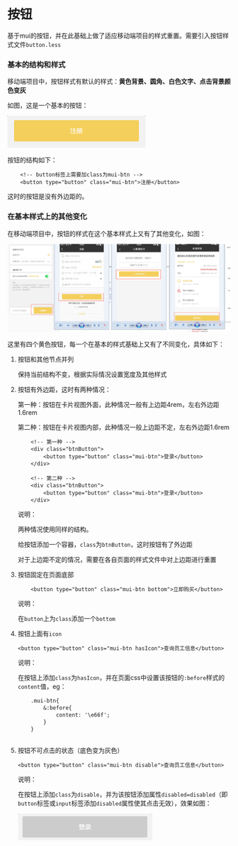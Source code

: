 # 按钮

基于mui的按钮，并在此基础上做了适应移动端项目的样式重置。需要引入按钮样式文件`button.less`

###  基本的结构和样式

移动端项目中，按钮样式有默认的样式：**黄色背景、圆角、白色文字、点击背景颜色变灰**

如图，这是一个基本的按钮：

![PNG](./img/button/button_1.png)  

按钮的结构如下：

```
	<!-- button标签上需要加class为mui-btn -->
	<button type="button" class="mui-btn">注册</button>
```

这时的按钮是没有外边距的。


### 在基本样式上的其他变化

在移动端项目中，按钮的样式在这个基本样式上又有了其他变化，如图：

![PNG](./img/button/button.png)  

这里有四个黄色按钮，每一个在基本的样式基础上又有了不同变化，具体如下：

1. 按钮和其他节点并列

	保持当前结构不变，根据实际情况设置宽度及其他样式

2. 按钮有外边距，这时有两种情况：

	第一种：按钮在卡片视图外面，此种情况一般有上边距4rem，左右外边距1.6rem

	第二种：按钮在卡片视图内部，此种情况一般上边距不定，左右外边距1.6rem

	```
		<!-- 第一种 -->
		<div class="btnButton">
			<button type="button" class="mui-btn">登录</button>
		</div>

		<!-- 第二种 -->
		<div class="btnButton">
			<button type="button" class="mui-btn">登录</button>
		</div>

	```

	说明：

	两种情况使用同样的结构。

	给按钮添加一个容器，`class`为`btnButton`，这时按钮有了外边距

	对于上边距不定的情况，需要在各自页面的样式文件中对上边距进行重置

3. 按钮固定在页面底部

	```
		<button type="button" class="mui-btn bottom">立即购买</button>
	```

	说明：

	在`button`上为`class`添加一个`bottom`

4. 按钮上面有`icon`

	```
	<button type="button" class="mui-btn hasIcon">查询员工信息</button>
	```
	说明：

	在按钮上添加`class`为`hasIcon`，并在页面css中设置该按钮的`:before`样式的`content`值，eg：

	```
		.mui-btn{
			&:before{
		    	content: '\e66f';
		  	} 
		}
		
	```

5. 按钮不可点击的状态（底色变为灰色）

	```
	<button type="button" class="mui-btn disable">查询员工信息</button>
	```

	说明：

	在按钮上添加`class`为`disable`，并为该按钮添加属性`disabled=disabled`（即`button`标签或`input`标签添加`disabled`属性使其点击无效），效果如图：

	![PNG](./img/button/button_2.png)  


